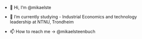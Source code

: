 - 👋 Hi, I’m @mikaelste
- 🌱 I’m currently studying - Industrial Economics and technology leadership at NTNU, Trondheim 

- 📫 How to reach me -> @mikaelsteenbuch

<!---
mikaelste/mikaelste is a ✨ special ✨ repository because its `README.md` (this file) appears on your GitHub profile.
You can click the Preview link to take a look at your changes.
--->
